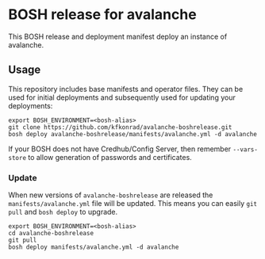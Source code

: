 # BOSH release for avalanche

This BOSH release and deployment manifest deploy an instance of avalanche.

## Usage

This repository includes base manifests and operator files. They can be used for initial deployments and subsequently used for updating your deployments:

```plain
export BOSH_ENVIRONMENT=<bosh-alias>
git clone https://github.com/kfkonrad/avalanche-boshrelease.git
bosh deploy avalanche-boshrelease/manifests/avalanche.yml -d avalanche
```

If your BOSH does not have Credhub/Config Server, then remember `--vars-store` to allow generation of passwords and certificates.

### Update

When new versions of `avalanche-boshrelease` are released the `manifests/avalanche.yml` file will be updated. This means you can easily `git pull` and `bosh deploy` to upgrade.

```plain
export BOSH_ENVIRONMENT=<bosh-alias>
cd avalanche-boshrelease
git pull
bosh deploy manifests/avalanche.yml -d avalanche
```
